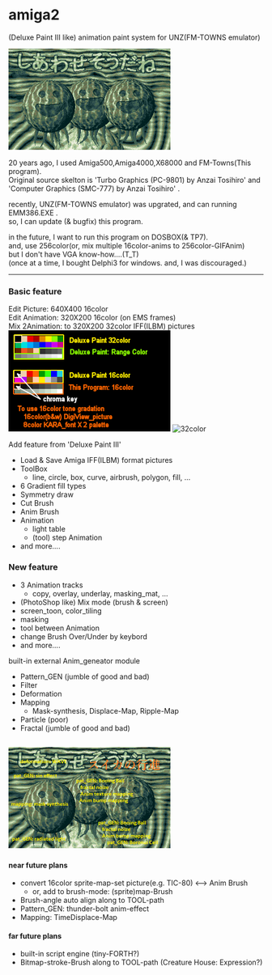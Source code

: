 # amiga2
 (Deluxe Paint III like) animation paint system for UNZ(FM-TOWNS emulator) 

![スイカの行進](https://github.com/clouddan4/amiga2/blob/master/SUIKA.gif)

20 years ago, I used Amiga500,Amiga4000,X68000 and FM-Towns(This program).  
Original source skelton is 'Turbo Graphics (PC-9801) by Anzai Tosihiro' and  
 'Computer Graphics (SMC-777) by Anzai Tosihiro' .  

recently, UNZ(FM-TOWNS emulator) was upgrated, and can running EMM386.EXE .  
so, I can update (& bugfix) this program.   

in the future, I want to run this program on DOSBOX(& TP7).  
 and, use 256color(or, mix multiple 16color-anims to 256color-GIFAnim)  
 but I don't have VGA know-how....(T_T)  
(once at a time, I bought Delphi3 for windows. and, I was discouraged.)

---

### Basic feature
Edit Picture:   640X400 16color  
Edit Animation: 320X200 16color (on EMS frames)  
Mix 2Animation: to 320X200 32color IFF(ILBM) pictures  
![16color](https://github.com/clouddan4/amiga2/blob/master/16color.png)
![32color](https://github.com/clouddan4/amiga2/blob/master/32COLOR.png)

Add feature from 'Deluxe Paint III'
- Load & Save Amiga IFF(ILBM) format pictures
- ToolBox
	- line, circle, box, curve, airbrush, polygon, fill, ...
- 6 Gradient fill types
- Symmetry draw
- Cut Brush
- Anim Brush
- Animation
	- light table
	- (tool) step Animation
- and more....

### New feature
- 3 Animation tracks
	- copy, overlay, underlay, masking_mat, ...
- (PhotoShop like) Mix mode (brush & screen)
- screen_toon, color_tiling
- masking
- tool between Animation
- change Brush Over/Under by keybord
- and more....

built-in external Anim_geneator module
- Pattern_GEN (jumble of good and bad)
- Filter
- Deformation
- Mapping
	- Mask-synthesis, Displace-Map, Ripple-Map
- Particle (poor)
- Fractal (jumble of good and bad)

![スイカの行進](https://github.com/clouddan4/amiga2/blob/master/SUIKA.png)
---

#### near future plans
- convert 16color sprite-map-set picture(e.g. TIC-80) <--> Anim Brush
	- or, add to brush-mode: (sprite)map-Brush
- Brush-angle auto align along to TOOL-path
- Pattern_GEN: thunder-bolt anim-effect
- Mapping: TimeDisplace-Map

#### far future plans
- built-in script engine (tiny-FORTH?)
- Bitmap-stroke-Brush along to TOOL-path (Creature House: Expression?)


